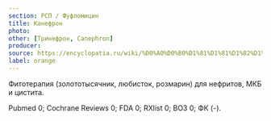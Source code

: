 ```yaml
---
section: РСП / Фуфломицин
title: Канефрон
photo:
other: [Тринефрон, Canephron]
producer:
source: https://encyclopatia.ru/wiki/%D0%A0%D0%B0%D1%81%D1%81%D1%82%D1%80%D0%B5%D0%BB%D1%8C%D0%BD%D1%8B%D0%B9_%D1%81%D0%BF%D0%B8%D1%81%D0%BE%D0%BA_%D0%BF%D1%80%D0%B5%D0%BF%D0%B0%D1%80%D0%B0%D1%82%D0%BE%D0%B2
label: orange
---
```


Фитотерапия (золототысячник, любисток, розмарин) для нефритов, МКБ и цистита.

Pubmed 0; Cochrane Reviews 0; FDA 0; RXlist 0; ВОЗ 0; ФК (-).
